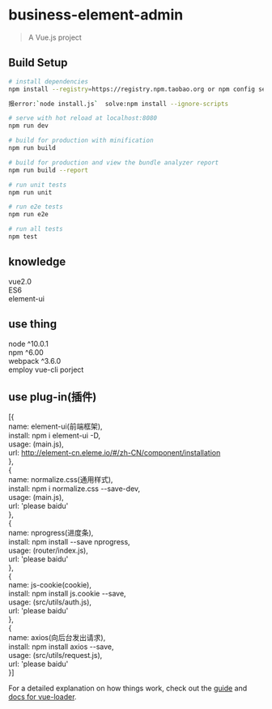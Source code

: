 # business-element-admin

> A Vue.js project

## Build Setup

``` bash
# install dependencies
npm install --registry=https://registry.npm.taobao.org or npm config set registry https://registry.npm.taobao.org then npm install

报error:`node install.js`  solve:npm install --ignore-scripts

# serve with hot reload at localhost:8080
npm run dev

# build for production with minification
npm run build

# build for production and view the bundle analyzer report
npm run build --report

# run unit tests
npm run unit

# run e2e tests
npm run e2e

# run all tests
npm test
```
## knowledge
vue2.0<br/>
ES6<br/>
element-ui<br/>

## use thing
node ^10.0.1<br/>
npm ^6.00<br/>
webpack ^3.6.0<br/>
employ vue-cli porject

## use plug-in(插件)
[{<br/>
 name: element-ui(前端框架),<br/>
 install: npm i element-ui -D,<br/>
 usage: (main.js),<br/>
 url: http://element-cn.eleme.io/#/zh-CN/component/installation<br/>
},<br/>
{<br/>
 name: normalize.css(通用样式),<br/>
 install: npm i normalize.css --save-dev,<br/>
 usage: (main.js),<br/>
 url: 'please baidu'<br/>
},<br/>
{<br/>
 name: nprogress(进度条),<br/>
 install: npm install --save nprogress,<br/>
 usage: (router/index.js),<br/>
 url: 'please baidu'<br/>
},<br/>
{<br/>
 name: js-cookie(cookie),<br/>
 install: npm install js.cookie --save,<br/>
 usage: (src/utils/auth.js),<br/>
 url: 'please baidu'<br/>
},<br/>
{<br/>
 name: axios(向后台发出请求),<br/>
 install: npm install axios --save,<br/>
 usage: (src/utils/request.js),<br/>
 url: 'please baidu'<br/>
}]


For a detailed explanation on how things work, check out the [guide](http://vuejs-templates.github.io/webpack/) and [docs for vue-loader](http://vuejs.github.io/vue-loader).

